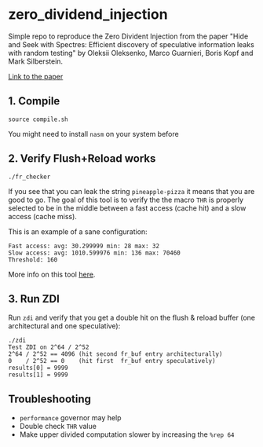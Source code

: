 # zero_dividend_injection

Simple repo to reproduce the Zero Divident Injection from the paper "Hide and Seek with Spectres: Efficient discovery of
speculative information leaks with random testing" by Oleksii Oleksenko, Marco Guarnieri, Boris Kopf and Mark
Silberstein.

[Link to the paper](https://arxiv.org/pdf/2301.07642.pdf)


## 1. Compile

```
source compile.sh
```

You might need to install `nasm` on your system before

## 2. Verify Flush+Reload works

```
./fr_checker
```

If you see that you can leak the string `pineapple-pizza` it means that you are good to go.
The goal of this tool is to verify the the macro `THR` is properly selected to be in the middle between a fast access
(cache hit) and a slow access (cache miss).

This is an example of a sane configuration:

```
Fast access: avg: 30.299999 min: 28 max: 32
Slow access: avg: 1010.599976 min: 136 max: 70460
Threshold: 160
```

More info on this tool [here](https://github.com/vusec/bhi-spectre-bhb/tree/main/tools/fr_checker).

## 3. Run ZDI

Run `zdi` and verify that you get a double hit on the flush & reload buffer (one architectural and one speculative):

```
./zdi
Test ZDI on 2^64 / 2^52
2^64 / 2^52 == 4096 (hit second fr_buf entry architecturally)
0    / 2^52 == 0    (hit first  fr_buf entry speculatively)
results[0] = 9999
results[1] = 9999
```


## Troubleshooting

* `performance` governor may help
* Double check `THR` value
* Make upper divided computation slower by increasing the `%rep 64`
